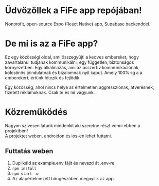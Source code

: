 # Üdvözöllek a FiFe app repójában!
Nonprofit, open-source Expo (React Native) app, Supabase backenddel.

# De mi is az a FiFe app?

Ez egy közösségi oldal, ami összegyűjti a kedves embereket, hogy zavartalanul tudjanak kommunikálni, egy független, biztonságos környezetben.
Egy alkalmazás, ami az asszertív kommunikációnak, kölcsönös jóindulatnak és bizalomnak nyit kaput. Amely 100%-ig a a emberekért, értünk létezik és fejlődik.

Egy közösség, ahol nincs helye az értelmetlen aggressziónak, átverésnek, fizetett reklámoknak. Csak te és mi vagyunk. 

# Közreműködés

Nagyon szívesen látunk mindenkit aki szeretne részt venni ebben a projektben!  
A projektet weben, androidon és ios-en lehet futtatni.

## Futtatás weben
 1. Duplikáld az example.env fájlt és nevezd át .env-re.
 2. ```npm install```
 3. ```npm start -w```
 4. Az alapértelmezett böngészőben megnyílik az app.

